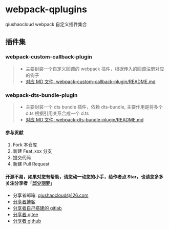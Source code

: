 # webpack-qplugins
qiushaocloud webpack 自定义插件集合

## 插件集
### webpack-custom-callback-plugin
> * 主要封装一个自定义回调的 webpack 插件，根据传入的回调注册对应的钩子
> * [对应 MD 文件: webpack-custom-callback-plugin/README.md](webpack-custom-callback-plugin/README.md)

### webpack-dts-bundle-plugin
> * 主要封装一个 dts bundle 插件，依赖 dts-bundle, 主要作用是将多个 d.ts 根据引用关系合成一个 d.ts
> * [对应 MD 文件: webpack-dts-bundle-plugin/README.md](webpack-dts-bundle-plugin/README.md)


#### 参与贡献

1.  Fork 本仓库
2.  新建 Feat_xxx 分支
3.  提交代码
4.  新建 Pull Request



#### 开源不易，如果对您有帮助，请您动一动您的小手，给作者点 Star，也请您多多关注分享者「[邱少羽梦](https://www.qiushaocloud.top)」

* 分享者邮箱: [qiushaocloud@126.com](mailto:qiushaocloud@126.com)
* [分享者博客](https://www.qiushaocloud.top)
* [分享者自己搭建的 gitlab](https://gitlab.qiushaocloud.top/qiushaocloud) 
* [分享者 gitee](https://gitee.com/qiushaocloud/dashboard/projects) 
* [分享者 github](https://github.com/qiushaocloud?tab=repositories) 
